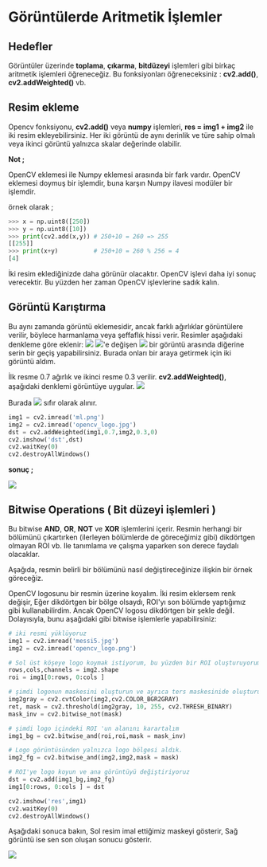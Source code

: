 # Görüntülerde Aritmetik İşlemler

## Hedefler

Görüntüler üzerinde **toplama**, **çıkarma**, **bitdüzeyi** işlemleri gibi birkaç aritmetik işlemleri öğreneceğiz.
Bu fonksiyonları öğreneceksiniz : **cv2.add()**, **cv2.addWeighted()** vb.

## Resim ekleme
Opencv fonksiyonu,  **cv2.add()** veya **numpy** işlemleri,  **res = img1 + img2** ile iki resim ekleyebilirsiniz. Her iki görüntü de aynı derinlik ve türe sahip olmalı veya ikinci görüntü yalnızca skalar değerinde olabilir.

**Not ;**

OpenCV eklemesi ile Numpy eklemesi arasında bir fark vardır. OpenCV eklemesi doymuş bir işlemdir, buna karşın Numpy ilavesi modüler bir işlemdir.

örnek olarak ;

```python
>>> x = np.uint8([250])
>>> y = np.uint8([10])
>>> print(cv2.add(x,y)) # 250+10 = 260 => 255
[[255]]
>>> print(x+y)          # 250+10 = 260 % 256 = 4
[4]
```

İki resim eklediğinizde daha görünür olacaktır. OpenCV işlevi daha iyi sonuç verecektir. Bu yüzden her zaman OpenCV işlevlerine sadık kalın.

## Görüntü Karıştırma

Bu aynı zamanda görüntü eklemesidir, ancak farklı ağırlıklar görüntülere verilir, böylece harmanlama veya şeffaflık hissi verir. Resimler aşağıdaki denkleme göre eklenir:
![](https://steemitimages.com/0X0/http://opencv-python-tutroals.readthedocs.io/en/latest/_images/math/8086cd5f33e2aed7d185e1f55fc31ceab4433c2b.png)
![](https://steemitimages.com/0X0/http://opencv-python-tutroals.readthedocs.io/en/latest/_images/math/e8b0946e02b57d6440cad75c8e0666f071d5ab3c.png)'e değişen ![](https://steemitimages.com/0X0/http://opencv-python-tutroals.readthedocs.io/en/latest/_images/math/ad59b6e24a4a00ac621801f8d7513d68be654ab5.png) bir görüntü arasında diğerine serin bir geçiş yapabilirsiniz. Burada onları bir araya getirmek için iki görüntü aldım.

İlk resme 0.7 ağırlık ve ikinci resme 0.3 verilir. **cv2.addWeighted()**, aşağıdaki denklemi görüntüye uygular.
![](https://steemitimages.com/0X0/http://opencv-python-tutroals.readthedocs.io/en/latest/_images/math/ce1ee966236689be38f566b9fb6bc92812bbd54d.png)


Burada ![](https://steemitimages.com/0X0/http://opencv-python-tutroals.readthedocs.io/en/latest/_images/math/0ebb67342b546ca42a1c634b1ef03c893c4cdedb.png) sıfır olarak alınır.

```python
img1 = cv2.imread('ml.png')
img2 = cv2.imread('opencv_logo.jpg')
dst = cv2.addWeighted(img1,0.7,img2,0.3,0)
cv2.imshow('dst',dst)
cv2.waitKey(0)
cv2.destroyAllWindows()
```

**sonuç  ;**

<img general="center br-4" src="https://www.coogger.com/media/images/opencv_YfZ6eAZ.jpg">

## Bitwise Operations ( Bit düzeyi işlemleri )

Bu bitwise **AND**, **OR**, **NOT** ve **XOR** işlemlerini içerir. Resmin herhangi bir bölümünü çıkartırken (ilerleyen bölümlerde de göreceğimiz gibi) dikdörtgen olmayan ROI vb. Ile tanımlama ve çalışma yaparken son derece faydalı olacaklar.

Aşağıda, resmin belirli bir bölümünü nasıl değiştireceğinize ilişkin bir örnek göreceğiz.

OpenCV logosunu bir resmin üzerine koyalım. İki resim eklersem renk değişir, Eğer dikdörtgen bir bölge olsaydı, ROI'yı son bölümde yaptığımız gibi kullanabilirdim. Ancak OpenCV logosu dikdörtgen bir şekle değil. Dolayısıyla, bunu aşağıdaki gibi bitwise işlemlerle yapabilirsiniz:

```python
# iki resmi yüklüyoruz
img1 = cv2.imread('messi5.jpg')
img2 = cv2.imread('opencv_logo.png')

# Sol üst köşeye logo koymak istiyorum, bu yüzden bir ROI oluşturuyorum
rows,cols,channels = img2.shape
roi = img1[0:rows, 0:cols ]

# şimdi logonun maskesini oluşturun ve ayrıca ters maskesinide oluşturun
img2gray = cv2.cvtColor(img2,cv2.COLOR_BGR2GRAY)
ret, mask = cv2.threshold(img2gray, 10, 255, cv2.THRESH_BINARY)
mask_inv = cv2.bitwise_not(mask)

# şimdi logo içindeki ROI 'un alanını karartalım
img1_bg = cv2.bitwise_and(roi,roi,mask = mask_inv)

# Logo görüntüsünden yalnızca logo bölgesi aldık.
img2_fg = cv2.bitwise_and(img2,img2,mask = mask)

# ROI'ye logo koyun ve ana görüntüyü değiştiriyoruz
dst = cv2.add(img1_bg,img2_fg)
img1[0:rows, 0:cols ] = dst

cv2.imshow('res',img1)
cv2.waitKey(0)
cv2.destroyAllWindows()
```

Aşağıdaki sonuca bakın, Sol resim imal ettiğimiz maskeyi gösterir, Sağ görüntü ise sen son oluşan sonucu gösterir.

<img general="center b-4" src="https://www.coogger.com/media/images/opencv_LAvFMC7.jpg">
